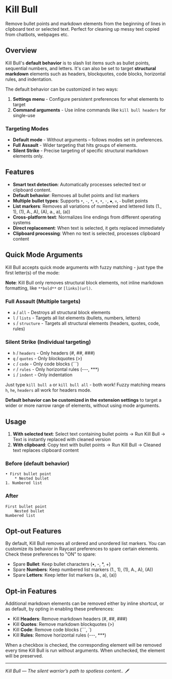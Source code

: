 # Kill Bull

Remove bullet points and markdown elements from the beginning of lines in clipboard text or selected text. Perfect for cleaning up messy text copied from chatbots, webpages etc. 

## Overview

Kill Bull's **default behavior** is to slash list items such as bullet points, sequential numbers, and letters. It's can also be set to target **structural markdown** elements such as headers, blockquotes, code blocks, horizontal rules, and indentation.

The default behavior can be customized in two ways:
1. **Settings menu** - Configure persistent preferences for what elements to target
2. **Command arguments** - Use inline commands like `kill bull headers` for single-use

### Targeting Modes
- **Default mode** - Without arguments – follows modes set in preferences.
- **Full Assault** - Wider targeting that hits groups of elements.
- **Silent Strike** - Precise targeting of specific structural markdown elements only.

## Features

- **Smart text detection**: Automatically processes selected text or clipboard content.
- **Default behavior**: Removes all bullet points and list markers
- **Multiple bullet types**: Supports `•`, `-`, `*`, `+`, `‣`, `◦`, `▪`, `▫`, `⁃` bullet points
- **List markers**: Removes all variations of numbered and lettered lists (1., 1), (1), A., A), (A), a., a), (a))
- **Cross-platform text**: Normalizes line endings from different operating systems
- **Direct replacement**: When text is selected, it gets replaced immediately
- **Clipboard processing**: When no text is selected, processes clipboard content

## Quick Mode Arguments

Kill Bull accepts quick mode arguments with fuzzy matching - just type the first letter(s) of the mode:

**Note**: Kill Bull only removes structural block elements, not inline markdown formatting, like `**bold**` or `[links](url)`.

### Full Assault (Multiple targets)
- `a` / `all` - Destroys all structural block elements
- `l` / `lists` - Targets all list elements (bullets, numbers, letters)
- `s` / `structure` - Targets all structural elements (headers, quotes, code, rules)

### Silent Strike (Individual targeting)
- `h` / `headers` - Only headers (#, ##, ###)
- `q` / `quotes` - Only blockquotes (>)
- `c` / `code` - Only code blocks (```)
- `r` / `rules` - Only horizontal rules (---, ***)
- `i` / `indent` - Only indentation

Just type `kill bull a` or `kill bull all` - both work! Fuzzy matching means `h`, `he`, `headers` all work for headers mode.

**Default behavior can be customized in the extension settings** to target a wider or more narrow range of elements, without using mode arguments.

## Usage

1. **With selected text**: Select text containing bullet points → Run Kill Bull → Text is instantly replaced with cleaned version
2. **With clipboard**: Copy text with bullet points → Run Kill Bull → Cleaned text replaces clipboard content

### Before (default behavior)
    • First bullet point 
        * Nested bullet
    1. Numbered list

### After
    First bullet point
        Nested bullet
    Numbered list
        

## Opt-out Features

By default, Kill Bull removes all ordered and unordered list markers. You can customize its behavior in Raycast preferences to spare certain elements. Check these preferences to "ON" to spare:

- Spare **Bullet**: Keep bullet characters (•, -, *, +)
- Spare **Numbers**: Keep numbered list markers (1., 1), (1), A., A), (A))
- Spare **Letters**: Keep letter list markers (a., a), (a))

## Opt-in Features

Additional markdown elements can be removed either by inline shortcut, or as default, by opting in enabling these preferences:

- Kill **Headers**: Remove markdown headers (#, ##, ###)
- Kill **Quotes**: Remove markdown blockquotes (>)
- Kill **Code**: Remove code blocks (```, `)
- Kill **Rules**: Remove horizontal rules (---, ***)

When a checkbox is checked, the corresponding element will be removed every time Kill Bull is run without arguments. When unchecked, the element will be preserved.

---

*Kill Bull — The silent warrior’s path to spotless content..* 🗡️